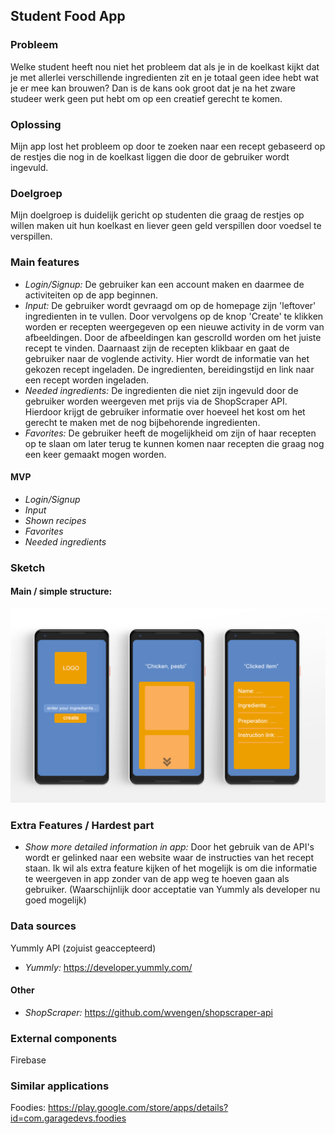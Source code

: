 ## Student Food App

### Probleem
Welke student heeft nou niet het probleem dat als je in de koelkast kijkt dat je met allerlei verschillende ingredienten zit en je totaal geen idee hebt wat je er mee kan brouwen? Dan is de kans ook groot dat je na het zware studeer werk geen put hebt om op een creatief gerecht te komen. 

### Oplossing
Mijn app lost het probleem op door te zoeken naar een recept gebaseerd op de restjes die nog in de koelkast liggen die door de gebruiker wordt ingevuld.

### Doelgroep
Mijn doelgroep is duidelijk gericht op studenten die graag de restjes op willen maken uit hun koelkast en liever geen geld verspillen door voedsel te verspillen.

### Main features
- _Login/Signup:_ De gebruiker kan een account maken en daarmee de activiteiten op de app beginnen.
- _Input:_ De gebruiker wordt gevraagd om op de homepage zijn 'leftover' ingredienten in te vullen. Door vervolgens op de knop 'Create' te klikken worden er recepten weergegeven op een nieuwe activity in de vorm van afbeeldingen. Door de afbeeldingen kan gescrolld worden om het juiste recept te vinden. Daarnaast zijn de recepten klikbaar en gaat de gebruiker naar de voglende activity. Hier wordt de informatie van het gekozen recept ingeladen. De ingredienten, bereidingstijd en link naar een recept worden ingeladen.
- _Needed ingredients:_ De ingredienten die niet zijn ingevuld door de gebruiker worden weergeven met prijs via de ShopScraper API. Hierdoor krijgt de gebruiker informatie over hoeveel het kost om het gerecht te maken met de nog bijbehorende ingredienten.
- _Favorites:_ De gebruiker heeft de mogelijkheid om zijn of haar recepten op te slaan om later terug te kunnen komen naar recepten die graag nog een keer gemaakt mogen worden.
#### MVP
- _Login/Signup_
- _Input_
- _Shown recipes_
- _Favorites_
- _Needed ingredients_


### Sketch
#### Main / simple structure:
![alt text](https://github.com/tomdekr/project-01/blob/master/doc/sketch1.png)

### Extra Features / Hardest part
- _Show more detailed information in app:_ Door het gebruik van de API's wordt er gelinked naar een website waar de instructies van het recept staan. Ik wil als extra feature kijken of het mogelijk is om die informatie te weergeven in app zonder van de app weg te hoeven gaan als gebruiker. (Waarschijnlijk door acceptatie van Yummly als developer nu goed mogelijk)

### Data sources
Yummly API (zojuist geaccepteerd)
- _Yummly:_ https://developer.yummly.com/

#### Other
- _ShopScraper:_ https://github.com/wvengen/shopscraper-api

### External components
Firebase

### Similar applications
Foodies: https://play.google.com/store/apps/details?id=com.garagedevs.foodies

